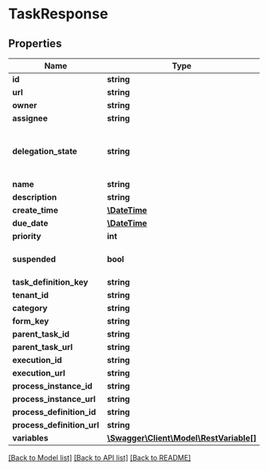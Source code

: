 # TaskResponse

## Properties
Name | Type | Description | Notes
------------ | ------------- | ------------- | -------------
**id** | **string** |  | [optional] 
**url** | **string** |  | [optional] 
**owner** | **string** |  | [optional] 
**assignee** | **string** |  | [optional] 
**delegation_state** | **string** | Delegation-state of the task, can be null, \&quot;pending\&quot; or \&quot;resolved\&quot;. | [optional] 
**name** | **string** |  | [optional] 
**description** | **string** |  | [optional] 
**create_time** | [**\DateTime**](\DateTime.md) |  | [optional] 
**due_date** | [**\DateTime**](\DateTime.md) |  | [optional] 
**priority** | **int** |  | [optional] 
**suspended** | **bool** |  | [optional] [default to false]
**task_definition_key** | **string** |  | [optional] 
**tenant_id** | **string** |  | [optional] 
**category** | **string** |  | [optional] 
**form_key** | **string** |  | [optional] 
**parent_task_id** | **string** |  | [optional] 
**parent_task_url** | **string** |  | [optional] 
**execution_id** | **string** |  | [optional] 
**execution_url** | **string** |  | [optional] 
**process_instance_id** | **string** |  | [optional] 
**process_instance_url** | **string** |  | [optional] 
**process_definition_id** | **string** |  | [optional] 
**process_definition_url** | **string** |  | [optional] 
**variables** | [**\Swagger\Client\Model\RestVariable[]**](RestVariable.md) |  | [optional] 

[[Back to Model list]](../README.md#documentation-for-models) [[Back to API list]](../README.md#documentation-for-api-endpoints) [[Back to README]](../README.md)


